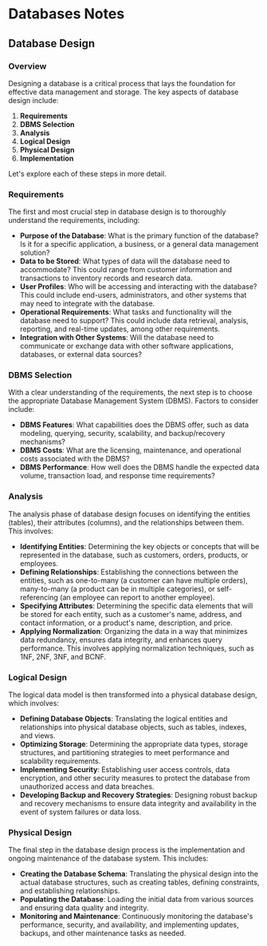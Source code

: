 # Databases Notes

## Database Design

### Overview
Designing a database is a critical process that lays the foundation for effective data management and storage. The key aspects of database design include:

1. **Requirements**
2. **DBMS Selection** 
3. **Analysis**
4. **Logical Design**
5. **Physical Design**
6. **Implementation**

Let's explore each of these steps in more detail.

### Requirements
The first and most crucial step in database design is to thoroughly understand the requirements, including:

- **Purpose of the Database**: What is the primary function of the database? Is it for a specific application, a business, or a general data management solution?
- **Data to be Stored**: What types of data will the database need to accommodate? This could range from customer information and transactions to inventory records and research data.
- **User Profiles**: Who will be accessing and interacting with the database? This could include end-users, administrators, and other systems that may need to integrate with the database.
- **Operational Requirements**: What tasks and functionality will the database need to support? This could include data retrieval, analysis, reporting, and real-time updates, among other requirements.
- **Integration with Other Systems**: Will the database need to communicate or exchange data with other software applications, databases, or external data sources?

### DBMS Selection
With a clear understanding of the requirements, the next step is to choose the appropriate Database Management System (DBMS). Factors to consider include:

- **DBMS Features**: What capabilities does the DBMS offer, such as data modeling, querying, security, scalability, and backup/recovery mechanisms?
- **DBMS Costs**: What are the licensing, maintenance, and operational costs associated with the DBMS?
- **DBMS Performance**: How well does the DBMS handle the expected data volume, transaction load, and response time requirements?

### Analysis
The analysis phase of database design focuses on identifying the entities (tables), their attributes (columns), and the relationships between them. This involves:

- **Identifying Entities**: Determining the key objects or concepts that will be represented in the database, such as customers, orders, products, or employees.
- **Defining Relationships**: Establishing the connections between the entities, such as one-to-many (a customer can have multiple orders), many-to-many (a product can be in multiple categories), or self-referencing (an employee can report to another employee).
- **Specifying Attributes**: Determining the specific data elements that will be stored for each entity, such as a customer's name, address, and contact information, or a product's name, description, and price.
- **Applying Normalization**: Organizing the data in a way that minimizes data redundancy, ensures data integrity, and enhances query performance. This involves applying normalization techniques, such as 1NF, 2NF, 3NF, and BCNF.

### Logical Design
The logical data model is then transformed into a physical database design, which involves:

- **Defining Database Objects**: Translating the logical entities and relationships into physical database objects, such as tables, indexes, and views.
- **Optimizing Storage**: Determining the appropriate data types, storage structures, and partitioning strategies to meet performance and scalability requirements.
- **Implementing Security**: Establishing user access controls, data encryption, and other security measures to protect the database from unauthorized access and data breaches.
- **Developing Backup and Recovery Strategies**: Designing robust backup and recovery mechanisms to ensure data integrity and availability in the event of system failures or data loss.

### Physical Design
The final step in the database design process is the implementation and ongoing maintenance of the database system. This includes:

- **Creating the Database Schema**: Translating the physical design into the actual database structures, such as creating tables, defining constraints, and establishing relationships.
- **Populating the Database**: Loading the initial data from various sources and ensuring data quality and integrity.
- **Monitoring and Maintenance**: Continuously monitoring the database's performance, security, and availability, and implementing updates, backups, and other maintenance tasks as needed.

